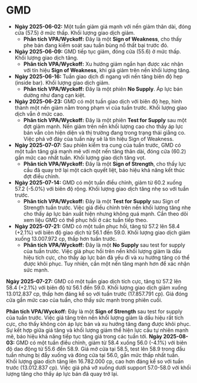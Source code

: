 # GMD

- **Ngày 2025-06-02:** Một tuần giảm giá mạnh với nến giảm thân dài, đóng cửa (57.5) ở mức thấp. Khối lượng giao dịch giảm.
    - **Phân tích VPA/Wyckoff:** Đây là một **Sign of Weakness**, cho thấy phe bán đang kiểm soát sau tuần bùng nổ thất bại trước đó.
- **Ngày 2025-06-09:** GMD tiếp tục giảm, đóng cửa (55.6) ở mức thấp. Khối lượng giao dịch tăng.
    - **Phân tích VPA/Wyckoff:** Xu hướng giảm ngắn hạn được xác nhận với tín hiệu **Sign of Weakness**, khi giá giảm trên nền khối lượng tăng.
- **Ngày 2025-06-16:** Tuần giao dịch đi ngang với nến tăng biên độ hẹp (inside bar). Khối lượng giao dịch giảm.
    - **Phân tích VPA/Wyckoff:** Đây là một phiên **No Supply**. Áp lực bán dường như đang cạn kiệt.
- **Ngày 2025-06-23:** GMD có một tuần giao dịch với biên độ hẹp, hình thành một nến giảm nằm trong phạm vi của tuần trước. Khối lượng giao dịch vẫn ở mức cao.
    - **Phân tích VPA/Wyckoff:** Đây là một phiên **Test for Supply** sau một đợt giảm mạnh. Nến giảm trên nền khối lượng cao cho thấy áp lực bán vẫn còn hiện diện và thị trường đang trong trạng thái giằng co. Việc phá vỡ đáy của tuần này sẽ là tín hiệu Sign of Weakness.
- **Ngày 2025-07-07:** Sau phiên kiểm tra cung của tuần trước, GMD có một tuần tăng giá mạnh mẽ với một nến tăng thân dài, đóng cửa (60.2) gần mức cao nhất tuần. Khối lượng giao dịch tăng vọt.
    - **Phân tích VPA/Wyckoff:** Đây là một **Sign of Strength**, cho thấy lực cầu đã quay trở lại một cách quyết liệt, báo hiệu khả năng kết thúc đợt điều chỉnh.
- **Ngày 2025-07-14:** GMD có một tuần điều chỉnh, giảm từ 60.2 xuống 57.2 (-5.0%) với biên độ rộng. Khối lượng giao dịch tăng nhẹ so với tuần trước.
    - **Phân tích VPA/Wyckoff:** Đây là một **Test for Supply** sau Sign of Strength tuần trước. Việc giá điều chỉnh trên nền khối lượng tăng nhẹ cho thấy áp lực bán xuất hiện nhưng không quá mạnh. Cần theo dõi xem liệu GMD có thể phục hồi ở các tuần tiếp theo.
- **Ngày 2025-07-21:** GMD có một tuần phục hồi, tăng từ 57.2 lên 58.4 (+2.1%) với biên độ giao dịch từ 56.1 đến 59.0. Khối lượng giao dịch giảm xuống 13.007.972 cp, thấp hơn tuần trước.
    - **Phân tích VPA/Wyckoff:** Đây là một **No Supply** sau test for supply của tuần trước. Việc giá phục hồi trên nền khối lượng giảm là dấu hiệu tích cực, cho thấy áp lực bán đã yếu đi và xu hướng tăng có thể được khôi phục. Tuy nhiên, cần một nến tăng mạnh hơn để xác nhận sức mạnh.


**Ngày 2025-07-27:** GMD có một tuần giao dịch tích cực, tăng từ 57.2 lên 58.4 (+2.1%) với biên độ từ 56.1 đến 59.0. Khối lượng giao dịch giảm xuống 13.012.837 cp, thấp hơn đáng kể so với tuần trước (17.857.791 cp). Giá đóng cửa gần mức cao của tuần, cho thấy sức mạnh trong phiên cuối.

**Phân tích VPA/Wyckoff:** Đây là một **Sign of Strength** sau test for supply của tuần trước. Việc giá tăng trên nền khối lượng giảm là dấu hiệu rất tích cực, cho thấy không còn áp lực bán và xu hướng tăng đang được khôi phục. Sự kết hợp giữa giá tăng và khối lượng giảm thể hiện lực cầu tự nhiên mạnh mẽ, báo hiệu khả năng tiếp tục tăng giá trong các tuần tới.
**Ngày 2025-08-03:** GMD có một tuần điều chỉnh, giảm từ 58.4 xuống 56.0 (-4.1%) với biên độ dao động từ 55.6 đến 58.9. Giá mở cửa tại 58.5, test lên 58.9 trong đầu tuần nhưng bị đẩy xuống và đóng cửa tại 56.0, gần mức thấp nhất tuần. Khối lượng giao dịch tăng lên 16.782.000 cp, cao hơn đáng kể so với tuần trước (13.012.837 cp). Việc giá phá vỡ xuống dưới support 57.0-58.0 với khối lượng tăng cho thấy áp lực bán đã quay trở lại.

